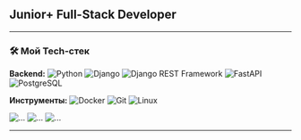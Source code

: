 
## Junior+ Full-Stack Developer

---

### 🛠️ Мой Tech-стек

**Backend:**
![Python](https://img.shields.io/badge/Python-3776AB?style=for-the-badge&logo=python&logoColor=white)
![Django](https://img.shields.io/badge/Django-092E20?style=for-the-badge&logo=django&logoColor=white)
![Django REST Framework](https://img.shields.io/badge/DRF-red?style=for-the-badge&logo=django&logoColor=white)
![FastAPI](https://img.shields.io/badge/FastAPI-009688?style=for-the-badge&logo=fastapi&logoColor=white)
![PostgreSQL](https://img.shields.io/badge/PostgreSQL-316192?style=for-the-badge&logo=postgresql&logoColor=white)

**Инструменты:**
![Docker](https://img.shields.io/badge/Docker-2496ED?style=for-the-badge&logo=docker&logoColor=white)
![Git](https://img.shields.io/badge/Git-F05032?style=for-the-badge&logo=git&logoColor=white)
![Linux](https://img.shields.io/badge/Linux-FCC624?style=for-the-badge&logo=linux&logoColor=black)


![...](https://github.com/Inflyser/git-move/blob/main/vcfdsvg.gif)   ![...](https://github.com/Inflyser/git-move/blob/main/vcfdsvg.gif)   ![...](https://github.com/Inflyser/git-move/blob/main/vcfdsvg.gif)


---


